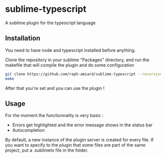 sublime-typescript
==================

A sublime plugin for the typescript language 

Installation
------------

You need to have node and typescript installed before anything.

Clone the repository in your sublime "Packages" directory, and run the makefile that will compile the plugin and do some configuration
~~~sh
git clone https://github.com/raph-amiard/sublime-typescript --recursive
make
~~~

After that you're set and you can use the plugin !

Usage
-----

For the moment the functionnality is very basic :
- Errors get highlighted and the error message shows in the status bar
- Autocompletion

By default, a new instance of the plugin server is created for every file. If you want to specify to the plugin that some files are part of the same project, put a .sublimets file in the folder.
